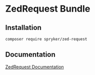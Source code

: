 # ZedRequest Bundle

## Installation

```
composer require spryker/zed-request
```

## Documentation

[ZedRequest Documentation](https://spryker.github.io/zed-request/index.html)




